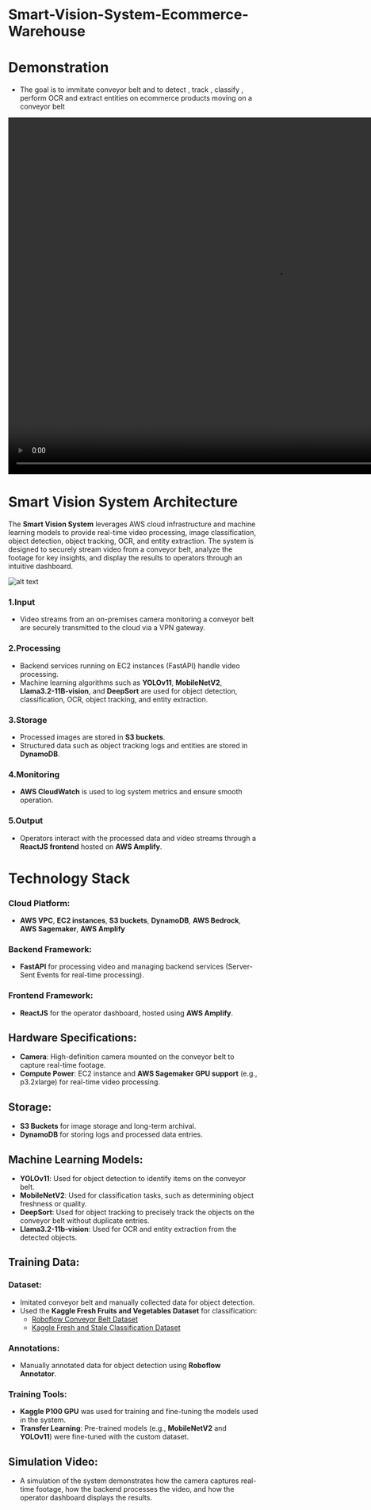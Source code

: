 # Smart-Vision-System-Ecommerce-Warehouse

# Demonstration 

* The goal is to immitate conveyor belt and to detect , track , classify , perform OCR and extract entities on ecommerce products moving on a conveyor belt 

<video width="1080" height="720" controls>
  <source src="Submission/Conveyor_Belt_Simulation_Sentinels.mp4" type="video/mp4">
</video>


# Smart Vision System Architecture

The **Smart Vision System** leverages AWS cloud infrastructure and machine learning models to provide real-time video processing, image classification, object detection, object tracking, OCR, and entity extraction. The system is designed to securely stream video from a conveyor belt, analyze the footage for key insights, and display the results to operators through an intuitive dashboard.

![alt text](image.png)


### 1.Input
- Video streams from an on-premises camera monitoring a conveyor belt are securely transmitted to the cloud via a VPN gateway.

### 2.Processing
- Backend services running on EC2 instances (FastAPI) handle video processing.
- Machine learning algorithms such as **YOLOv11**, **MobileNetV2**, **Llama3.2-11B-vision**, and **DeepSort** are used for object detection, classification, OCR, object tracking, and entity extraction.

### 3.Storage
- Processed images are stored in **S3 buckets**.
- Structured data such as object tracking logs and entities are stored in **DynamoDB**.

### 4.Monitoring
- **AWS CloudWatch** is used to log system metrics and ensure smooth operation.

### 5.Output
- Operators interact with the processed data and video streams through a **ReactJS frontend** hosted on **AWS Amplify**.


# Technology Stack

### Cloud Platform:
- **AWS VPC**, **EC2 instances**, **S3 buckets**, **DynamoDB**, **AWS Bedrock**, **AWS Sagemaker**, **AWS Amplify**

### Backend Framework:
- **FastAPI** for processing video and managing backend services (Server-Sent Events for real-time processing).

### Frontend Framework:
- **ReactJS** for the operator dashboard, hosted using **AWS Amplify**.

## Hardware Specifications:
- **Camera**: High-definition camera mounted on the conveyor belt to capture real-time footage.
- **Compute Power**: EC2 instance and **AWS Sagemaker GPU support** (e.g., p3.2xlarge) for real-time video processing.

## Storage:
- **S3 Buckets** for image storage and long-term archival.
- **DynamoDB** for storing logs and processed data entries.

## Machine Learning Models:
- **YOLOv11**: Used for object detection to identify items on the conveyor belt.
- **MobileNetV2**: Used for classification tasks, such as determining object freshness or quality.
- **DeepSort**: Used for object tracking to precisely track the objects on the conveyor belt without duplicate entries.
- **Llama3.2-11b-vision**: Used for OCR and entity extraction from the detected objects.

## Training Data:

### Dataset:
- Imitated conveyor belt and manually collected data for object detection.
- Used the **Kaggle Fresh Fruits and Vegetables Dataset** for classification:
  - [Roboflow Conveyor Belt Dataset](https://app.roboflow.com/flipkart-grid-gqtdk/belt-nublw/2)
  - [Kaggle Fresh and Stale Classification Dataset](https://www.kaggle.com/datasets/swoyam2609/fresh-and-stale-classification)

### Annotations:
- Manually annotated data for object detection using **Roboflow Annotator**.

### Training Tools:
- **Kaggle P100 GPU** was used for training and fine-tuning the models used in the system.
- **Transfer Learning**: Pre-trained models (e.g., **MobileNetV2** and **YOLOv11**) were fine-tuned with the custom dataset.

## Simulation Video:
- A simulation of the system demonstrates how the camera captures real-time footage, how the backend processes the video, and how the operator dashboard displays the results.
